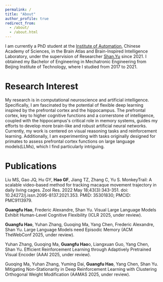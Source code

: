 ```yaml
---
permalink: /
title: "About"
author_profile: true
redirect_from: 
  - /about/
  - /about.html
---
```


I am currently a PhD student at the [Institute of Automation](http://www.ia.cas.cn/), Chinese Academy of Sciences, in the Brain Atlas and Brain-Inspired Intelligence Laboratory, under the supervision of Researcher [Shan.Yu](https://scholar.google.com/citations?user=YdaRHiIAAAAJ&hl=en&oi=ao) since 2021. I obtained my Bachelor of Engineering in Mechatronic Engineering from Beijing Institute of Technology, where I studied from 2017 to 2021.

Research Interest
======
My research is in computational neuroscience and artificial intelligence. Specifically, I am fascinated by the potential of flexible deep learning inspired by the prefrontal cortex and the hippocampus. The prefrontal cortex, key to higher cognitive functions and a cornerstone of intelligence, coupled with the hippocampus's critical role in memory systems, guides my efforts to develop more brain-like and robust artificial neural networks. Currently, my work is centered on visual reasoning tasks and reinforcement learning. Additionally, I am experimenting with tasks originally designed for primates to assess prefrontal cortex functions on large language models(LLMs), which I find particularly intriguing.

Publications
======
Liu MS, Gao JQ, Hu GY, **Hao GF**, Jiang TZ, Zhang C, Yu S. MonkeyTrail: A scalable video-based method for tracking macaque movement trajectory in daily living cages. Zool Res. 2022 May 18;43(3):343-351. doi: 10.24272/j.issn.2095-8137.2021.353. PMID: 35301830; PMCID: PMC9113979.

**Guangfu Hao**, Frederic Alexandre, Shan Yu. Visual Large Language Models Exhibit Human-Level Cognitive Flexibility (ICLR 2025, under review).

**Guangfu Hao**, Yuhan Zhang, Guoqing Ma, Yang Chen, Frederic Alexandre, Shan Yu. Large Language Models need Episodic Memory (ACM TheWebConf 2025, under review).

Yuhan Zhang, Guoqing Ma, **Guangfu Hao**o, Liangxuan Guo, Yang Chen, Shan Yu. Efficient Reinforcement Learning through Adaptively Pretrained Visual Encoder (AAAI 2025, under review).

Guoqing Ma, Yuhan Zhang, Yuming Dai, **Guangfu Hao**, Yang Chen, Shan Yu. Mitigating Non-Stationarity in Deep Reinforcement Learning with Clustering Orthogonal Weight Modification (AAMAS 2025, under review).
